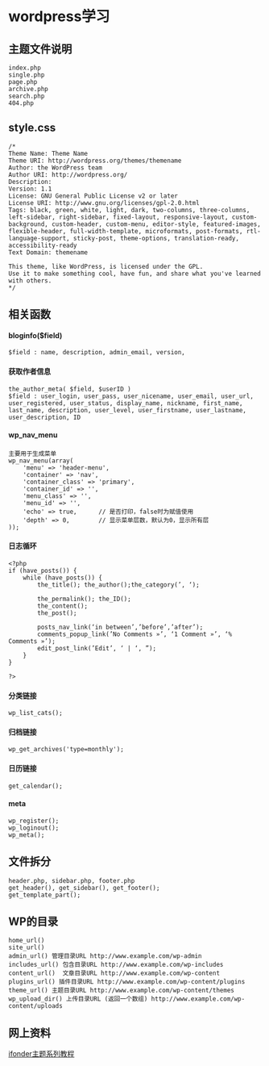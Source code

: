 wordpress学习
============================

## 主题文件说明
    index.php
    single.php
    page.php
    archive.php
    search.php
    404.php

## style.css
    /*
    Theme Name: Theme Name
    Theme URI: http://wordpress.org/themes/themename
    Author: the WordPress team
    Author URI: http://wordpress.org/
    Description: 
    Version: 1.1
    License: GNU General Public License v2 or later
    License URI: http://www.gnu.org/licenses/gpl-2.0.html
    Tags: black, green, white, light, dark, two-columns, three-columns, left-sidebar, right-sidebar, fixed-layout, responsive-layout, custom-background, custom-header, custom-menu, editor-style, featured-images, flexible-header, full-width-template, microformats, post-formats, rtl-language-support, sticky-post, theme-options, translation-ready, accessibility-ready
    Text Domain: themename

    This theme, like WordPress, is licensed under the GPL.
    Use it to make something cool, have fun, and share what you've learned with others.
    */


## 相关函数

#### bloginfo($field)
    $field : name, description, admin_email, version, 

#### 获取作者信息
    the_author_meta( $field, $userID )
    $field : user_login, user_pass, user_nicename, user_email, user_url, user_registered, user_status, display_name, nickname, first_name, last_name, description, user_level, user_firstname, user_lastname, user_description, ID

#### wp_nav_menu
    主要用于生成菜单
    wp_nav_menu(array(
        'menu' => 'header-menu',
        'container' => 'nav',
        'container_class' => 'primary',
        'container_id' => '',
        'menu_class' => '',
        'menu_id' => '',
        'echo' => true,      // 是否打印，false时为赋值使用
        'depth' => 0,        // 显示菜单层数，默认为0，显示所有层
    ));

#### 日志循环
    <?php 
    if (have_posts()) {
        while (have_posts()) {
            the_title(); the_author();the_category(’, ‘);

            the_permalink(); the_ID();
            the_content();
            the_post();

            posts_nav_link(‘in between’,’before’,’after’);
            comments_popup_link(’No Comments »’, ‘1 Comment »’, ‘% Comments »’);
            edit_post_link(’Edit’, ‘ | ‘, ”);
        }
    }
        
    ?>

#### 分类链接
    wp_list_cats();

#### 归档链接
    wp_get_archives('type=monthly');

#### 日历链接
    get_calendar();

#### meta
    wp_register();
    wp_loginout();
    wp_meta();
    
## 文件拆分
    header.php, sidebar.php, footer.php
    get_header(), get_sidebar(), get_footer();
    get_template_part();

## WP的目录
    home_url()
    site_url()
    admin_url() 管理目录URL http://www.example.com/wp-admin
    includes_url() 包含目录URL http://www.example.com/wp-includes
    content_url()  文章目录URL http://www.example.com/wp-content
    plugins_url() 插件目录URL http://www.example.com/wp-content/plugins
    theme_url() 主题目录URL http://www.example.com/wp-content/themes
    wp_upload_dir() 上传目录URL (返回一个数组) http://www.example.com/wp-content/uploads

## 网上资料

[ifonder主题系列教程](http://www.ifonder.com/287.html "ifonder主题系列教程")